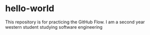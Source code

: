 # hello-world
This repository is for practicing the GitHub Flow.
I am a second year western student studying software engineering 

